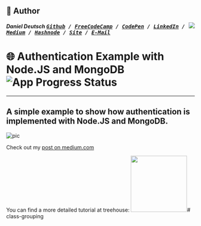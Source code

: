 ## 📝 Author
[<img src="https://s3-us-west-2.amazonaws.com/s.cdpn.io/854371/profile/profile-80_2.jpg" align="right">](http://ddcreationstudios.at/)

##### Daniel Deutsch <kbd>[Github](https://github.com/DDCreationStudios) / [FreeCodeCamp](https://www.freecodecamp.com/ddcreationstudios) / [CodePen](http://codepen.io/ddcreationstudios/) / [LinkedIn](https://www.linkedin.com/in/daniel-deutsch-b95611127) / [Medium](https://medium.com/@ddcreationstudi) / [Hashnode](https://hashnode.com/@DDCreationStudio) / [Site](http://ddcreationstudios.at/) /  [E-Mail](mailto:deudan1010@gmail.com)</kbd>

# 🌐 Authentication Example with Node.JS and MongoDB ![App Progress Status](https://img.shields.io/badge/Status-Finished-0520b7.svg?style=plastic)

---
A simple example to show how authentication is implemented with Node.JS and MongoDB.
---

<img src="./preview.png" alt="pic"/>


Check out my [post on medium.com](https://medium.com/@ddcreationstudi)

You can find a more detailed tutorial at treehouse:
<a href="http://referrals.trhou.se/danieldeutsch3" target="_blank"><img src="https://static.teamtreehouse.com/assets/content/referral-badge-grn.png" height="150"/></a># class-grouping
